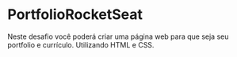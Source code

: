 # PortfolioRocketSeat
Neste desafio você poderá criar uma página web para que seja seu portfolio e currículo. Utilizando HTML e CSS.
